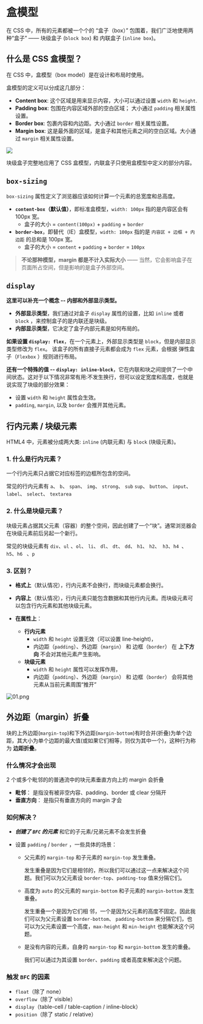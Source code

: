 # 盒模型

在 CSS 中，所有的元素都被一个个的 “盒子（box）” 包围着，我们广泛地使用两种“盒子” —— 块级盒子 (`block box`) 和 内联盒子 (`inline box`)。

## 什么是 CSS 盒模型？

在 CSS 中，盒模型（box model）是在设计和布局时使用。

盒模型的定义可以分成这几部分：

- **Content box**: 这个区域是用来显示内容，大小可以通过设置 `width` 和 `height`.
- **Padding box**: 包围在内容区域外部的空白区域； 大小通过 `padding` 相关属性设置。
- **Border box**: 包裹内容和内边距。大小通过 `border` 相关属性设置。
- **Margin box**: 这是最外面的区域，是盒子和其他元素之间的空白区域。大小通过 `margin` 相关属性设置。

![](https://mdn.mozillademos.org/files/16558/box-model.png)

块级盒子完整地应用了 CSS 盒模型，内联盒子只使用盒模型中定义的部分内容。

## `box-sizing`

`box-sizing` 属性定义了浏览器应该如何计算一个元素的总宽度和总高度。

- **`content-box`（默认值）**，即标准盒模型，`width: 100px` 指的是内容区会有 100px 宽。
  - 盒子的大小 = `content(100px)` + `padding` + `border`
- **`border-box`**，即替代（IE）盒模型，`width: 100px` 指的是 `内容区 + 边框 + 内边距` 的总和是 100px 宽。
  - 盒子的大小 = `content` + `padding` + `border` = `100px`

> **不论那种模型，margin 都是不计入实际大小** —— 当然，它会影响盒子在页面所占空间，但是影响的是盒子外部空间。

## `display`

**这里可以补充一个概念 -- 内部和外部显示类型。**

- **外部显示类型**，我们通过对盒子 `display` 属性的设置，比如 `inline` 或者 `block` ，来控制盒子的是内联还是块级。
- **内部显示类型**，它决定了盒子内部元素是如何布局的。

**如果设置 `display: flex`**，在一个元素上，外部显示类型是 `block`，但是内部显示类型修改为 `flex`。 该盒子的所有直接子元素都会成为 `flex` 元素，会根据 弹性盒子（`Flexbox` ）规则进行布局。

**还有一个特殊的值 -- `display: inline-block`**，它在内联和块之间提供了一个中间状态。这对于以下情况非常有用:不发生换行，但可以设定宽度和高度，也就是说实现了块级的部分效果：

- 设置 `width` 和 `height` 属性会生效。
- `padding`, `margin`, 以及 `border` 会推开其他元素。

## 行内元素 / 块级元素

HTML4 中，元素被分成两大类: `inline` (内联元素) 与 `block` (块级元素)。

### 1. 什么是行内元素？

一个行内元素只占据它对应标签的边框所包含的空间。

常见的行内元素有 `a`、 `b`、 `span`、 `img`、 `strong`、 `sub` `sup`、 `button`、 `input`、 `label`、 `select`、 `textarea`

### 2. 什么是块级元素？

块级元素占据其父元素（容器）的整个空间，因此创建了一个“块”。通常浏览器会在块级元素前后另起一个新行。

常见的块级元素有 `div`、`ul` 、`ol`、 `li`、 `dl`、 `dt`、 `dd`、 `h1`、 `h2`、` h3`、`h4 `、` h5`、`h6 ` 、`p`

### 3. 区别？

- **格式上**（默认情况），行内元素不会换行，而块级元素都会换行。

- **内容上**（默认情况），行内元素只能包含数据和其他行内元素。而块级元素可以包含行内元素和其他块级元素。
- **在属性上**：
  - **行内元素**
    - `width` 和 `height` 设置无效（可以设置 line-height)，
    - 内边距（`padding`）、外边距（`margin`） 和 边框（`border`） 在 **上下方向** 不会对其他元素产生影响。
  - **块级元素**
    - `width` 和 `height` 属性可以发挥作用，
    - 内边距（`padding`）、外边距（`margin`） 和 边框（`border`） 会将其他元素从当前元素周围“推开”

![01.png](https://p9-juejin.byteimg.com/tos-cn-i-k3u1fbpfcp/2810ccfbe2864238a791239e284f0edb~tplv-k3u1fbpfcp-watermark.image)

## 外边距（margin）折叠

块的上外边距(`margin-top`)和下外边距(`margin-bottom`)有时合并(折叠)为单个边距，其大小为单个边距的最大值(或如果它们相等，则仅为其中一个)，这种行为称为 **边距折叠**。

### 什么情况才会出现

2 个或多个毗邻的的普通流中的块元素垂直方向上的 margin 会折叠

- **毗邻**： 是指没有被非空内容、padding、border 或 clear 分隔开
- **垂直方向**： 是指只有垂直方向的 margin 才会

### 如何解决？

- **_创建了 `BFC` 的元素_** 和它的子元素/兄弟元素不会发生折叠
- 设置 `padding` / `border` ，一些具体的场景：

  - 父元素的 `margin-top` 和子元素的 `margin-top` 发生重叠。

    发生重叠是因为它们是相邻的，所以我们可以通过这一点来解决这个问题。我们可以为父元素设 `border-top`、`padding-top` 值来分隔它们。

  - 高度为 `auto` 的父元素的 `margin-bottom` 和子元素的 `margin-bottom` 发生重叠。

    发生重叠一个是因为它们相 邻，一个是因为父元素的高度不固定。因此我们可以为父元素设置 `border-bottom`、 `padding-bottom` 来分隔它们，也可以为父元素设置一个高度，`max-height` 和 `min-height` 也能解决这个问题。

  - 是没有内容的元素，自身的 `margin-top` 和 `margin-bottom` 发生的重叠。

    我们可以通过为其设置 `border`、`padding` 或者高度来解决这个问题。

### 触发 `BFC` 的因素

- `float`（除了 none）
- `overflow`（除了 visible）
- `display`（table-cell / table-caption / inline-block）
- `position`（除了 static / relative）
